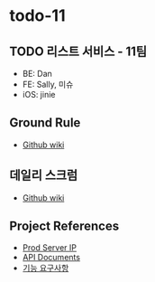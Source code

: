 # todo-11

## TODO 리스트 서비스 - 11팀
- BE: Dan
- FE: Sally, 미슈
- iOS: jinie

## Ground Rule
- [Github wiki](https://hackmd.io/oDejLqo4QMOY49rRfSJoug)

## 데일리 스크럼
- [Github wiki](https://github.com/codesquad-member-2020/todo-11/wiki/%EB%8D%B0%EC%9D%BC%EB%A6%AC-%EC%8A%A4%ED%81%AC%EB%9F%BC)

## Project References
- [Prod Server IP](http://15.165.223.140:8080/)
- [API Documents](http://15.165.223.140:8080/swagger-ui.html#/)
- [기능 요구사항](https://docs.google.com/spreadsheets/d/1MqtQcPt9uJN2z19GLDvrXEYyEw7_w4390ILsDX3RSoU/edit#gid=0)
